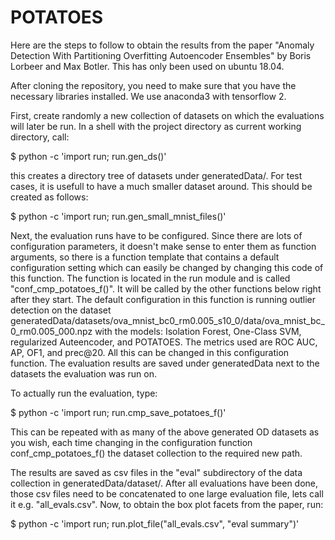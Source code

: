 # POTATOES
Here are the steps to follow to obtain the results from the paper "Anomaly
Detection With Partitioning Overfitting Autoencoder Ensembles" by Boris Lorbeer
and Max Botler. This has only been used on ubuntu 18.04.

After cloning the repository, you need to make sure that you have the necessary
libraries installed. We use anaconda3 with tensorflow 2.

First, create randomly a new collection of datasets on which the evaluations
will later be run. In a shell with the project directory as current working
directory, call:

$ python -c 'import run; run.gen_ds()'

this creates a directory tree of datasets under generatedData/.
For test cases, it is usefull to have a much smaller dataset around. This
should be created as follows:

$ python -c 'import run; run.gen_small_mnist_files()'

Next, the evaluation runs have to be configured. Since there are lots of
configuration parameters, it doesn't make sense to enter them as function
arguments, so there is a function template that contains a default
configuration setting which can easily be changed by changing this code of this
function. The function is located in the run module and is called
"conf_cmp_potatoes_f()". It will be called by the other functions below right
after they start.
The default configuration in this function is running outlier detection on the
dataset
generatedData/datasets/ova_mnist_bc0_rm0.005_s10_0/data/ova_mnist_bc_0_rm0.005_000.npz
with the models: Isolation Forest, One-Class SVM, regularized Auteencoder, and
POTATOES. The metrics used are ROC AUC, AP, OF1, and prec@20. All this can be
changed in this configuration function. The evaluation results are saved under
generatedData next to the datasets the evaluation was run on.

To actually run the evaluation, type:

$ python -c 'import run; run.cmp_save_potatoes_f()'

This can be repeated with as many of the above generated OD datasets as you
wish, each time changing in the configuration function conf_cmp_potatoes_f()
the dataset collection to the required new path.

The results are saved as csv files in the "eval" subdirectory of the data
collection in generatedData/dataset/. After all evaluations have been done,
those csv files need to be concatenated to one large evaluation file, lets call
it e.g. "all_evals.csv". Now, to obtain the box plot facets from the paper,
run:

$ python -c 'import run; run.plot_file("all_evals.csv", "eval summary")'



